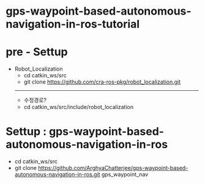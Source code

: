 # gps-waypoint-based-autonomous-navigation-in-ros-tutorial

# pre - Settup

- Robot_Localization
  - cd catkin_ws/src
  - git clone https://github.com/cra-ros-pkg/robot_localization.git
  ---
  - 수정경로?
  - cd catkin_ws/src/include/robot_localization

# Settup : gps-waypoint-based-autonomous-navigation-in-ros
- cd catkin_ws/src
- git clone https://github.com/ArghyaChatterjee/gps-waypoint-based-autonomous-navigation-in-ros.git gps_waypoint_nav
